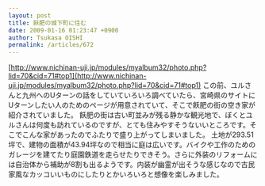 ```yaml
---
layout: post
title: 飫肥の城下町に住む
date: 2009-01-16 01:23:47 +0900
author: Tsukasa OISHI
permalink: /articles/672
---
```


[http://www.nichinan-uji.jp/modules/myalbum32/photo.php?lid=70&cid=71#top1](http://www.nichinan-uji.jp/modules/myalbum32/photo.php?lid=70&cid=71#top1)
この前、ユルさんと九州へのUターンの話をしていていろいろ調べていたら、宮崎県のサイトにUターンしたい人のためのページが用意されていて、そこで飫肥の街の空き家が紹介されていました。
飫肥の街は古い町並みが残る静かな観光地で、ぼくとユルさんは何度も訪れているのですが、とても住みやすそうないいところです。そこでこんな家があったのでふたりで盛り上がってしまいました。
土地が293.51坪で、建物の面積が43.94坪なので相当に庭は広いです。バイクや工作のためのガレージを建てたり庭園鉄道を走らせたりできそう。さらに外装のリフォームには自治体から補助が8割も出るようです。内装が幽霊が出そうな感じなので古民家風なカッコいいものにしたりとかいろいろと想像を楽しみました。


